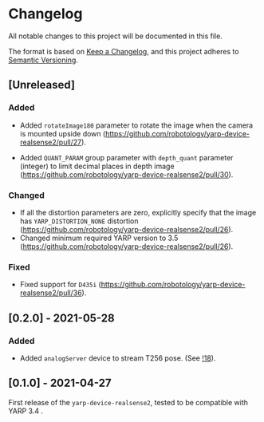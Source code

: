 # Changelog
All notable changes to this project will be documented in this file.

The format is based on [Keep a Changelog](https://keepachangelog.com/en/1.0.0/),
and this project adheres to [Semantic Versioning](https://semver.org/spec/v2.0.0.html).

## [Unreleased]

### Added
- Added `rotateImage180` parameter to rotate the image when the camera is mounted upside down (https://github.com/robotology/yarp-device-realsense2/pull/27).

- Added `QUANT_PARAM` group parameter with `depth_quant` parameter (integer) to limit decimal places in depth image  (https://github.com/robotology/yarp-device-realsense2/pull/30).

### Changed
- If all the distortion parameters are zero, explicitly specify that the image has `YARP_DISTORTION_NONE` distortion (https://github.com/robotology/yarp-device-realsense2/pull/26).
- Changed minimum required YARP version to 3.5 (https://github.com/robotology/yarp-device-realsense2/pull/26).

### Fixed
- Fixed support for `D435i` (https://github.com/robotology/yarp-device-realsense2/pull/36). 

## [0.2.0] - 2021-05-28

### Added
- Added `analogServer` device to stream T256 pose. (See [!18](https://github.com/robotology/yarp-device-realsense2/pull/18)).

## [0.1.0] - 2021-04-27

First release of the `yarp-device-realsense2`, tested to be compatible with YARP 3.4 .
